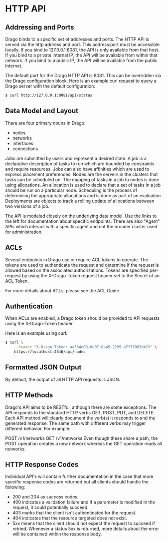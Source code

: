 # HTTP API

## Addressing and Ports
Drago binds to a specific set of addresses and ports. The HTTP API is served via the http address and port. This address:port must be accessible locally. If you bind to 127.0.0.1:8081, the API is only available from that host. If you bind to a private internal IP, the API will be available from within that network. If you bind to a public IP, the API will be available from the public Internet.

The default port for the Drago HTTP API is 8081. This can be overridden via the Drago configuration block. Here is an example curl request to query a Drago server with the default configuration:

```bash
$ curl http://127.0.0.1:8081/api/status
```

## Data Model and Layout
There are four primary nouns in Drago:

- nodes
- networks
- interfaces
- connections

Jobs are submitted by users and represent a desired state. A job is a declarative description of tasks to run which are bounded by constraints and require resources. Jobs can also have affinities which are used to express placement preferences. Nodes are the servers in the clusters that tasks can be scheduled on. The mapping of tasks in a job to nodes is done using allocations. An allocation is used to declare that a set of tasks in a job should be run on a particular node. Scheduling is the process of determining the appropriate allocations and is done as part of an evaluation. Deployments are objects to track a rolling update of allocations between two versions of a job.

The API is modeled closely on the underlying data model. Use the links to the left for documentation about specific endpoints. There are also "Agent" APIs which interact with a specific agent and not the broader cluster used for administration.

## ACLs
Several endpoints in Drago use or require ACL tokens to operate. The tokens are used to authenticate the request and determine if the request is allowed based on the associated authorizations. Tokens are specified per-request by using the X-Drago-Token request header set to the Secret of an ACL Token.

For more details about ACLs, please see the ACL Guide.

## Authentication
When ACLs are enabled, a Drago token should be provided to API requests using the X-Drago-Token header.

Here is an example using curl:

```bash
$ curl \
    --header "X-Drago-Token: aa534e09-6a07-0a45-2295-a7f77063d429" \
    https://localhost:4646/api/nodes
```

## Formatted JSON Output
By default, the output of all HTTP API requests is JSON.

## HTTP Methods
Drago's API aims to be RESTful, although there are some exceptions. The API responds to the standard HTTP verbs GET, POST, PUT, and DELETE. Each API method will clearly document the verb(s) it responds to and the generated response. The same path with different verbs may trigger different behavior. For example:

POST /v1/networks
GET /v1/networks
Even though these share a path, the POST operation creates a new network whereas the GET operation reads all networks.

## HTTP Response Codes
Individual API's will contain further documentation in the case that more specific response codes are returned but all clients should handle the following:

- 200 and 204 as success codes.
- 400 indicates a validation failure and if a parameter is modified in the request, it could potentially succeed.
- 403 marks that the client isn't authenticated for the request.
- 404 indicates that the resource targeted does not exist.
- 5xx means that the client should not expect the request to succeed if retried. Whenever a status 5xx is returned, more details about the error will be contained within the response body.